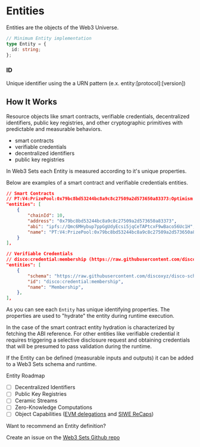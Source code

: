 # Entities

Entities are the objects of the Web3 Universe.

```ts
// Minimum Entity implementation
type Entity = {
  id: string;
};
```

### ID
Unique identifier using the a URN pattern (e.x. entity:[protocol]:[version])

## How It Works

Resource objects like smart contracts, verifiable credentials, decentralized identifiers, public key registries, and other cryptographic primitives with predictable and measurable behaviors.

 - smart contracts
 - verifiable credentials
 - decentralized identifiers 
 - public key registries

In Web3 Sets each Entity is measured according to it's unique properties.

Below are examples of a smart contract and verifiable credentials entities.

```json
// Smart Contracts
// PT:V4:PrizePool:0x79bc8bd53244bc8a9c8c27509a2d573650a83373:Optimism (https://optimistic.etherscan.io/address/0x79bc8bd53244bc8a9c8c27509a2d573650a83373)
"entities": [
    {
        "chainId": 10,
        "address": "0x79bc8bd53244bc8a9c8c27509a2d573650a83373",
        "abi": "ipfs://Qmc6MHybup7ppGgUdyEcsi5jqCeTAPtcxF9wBaco56Uc1H",
        "name": "PT:V4:PrizePool:0x79bc8bd53244bc8a9c8c27509a2d573650a83373:Optimism"
    }
],
```

```json
// Verifiable Credentials
// disco:credential:membership (https://raw.githubusercontent.com/discoxyz/disco-schemas/main/json/MembershipCredential/1-0-0.json)
"entities": [
    {
        "schema": "https://raw.githubusercontent.com/discoxyz/disco-schemas/main/json/MembershipCredential/1-0-0.json",
        "id": "disco:credential:membership",
        "name": "Membership",
    },
],
```

As you can see each `Entity` has unique identifying properties. The properties are used to "hydrate" the entity during runtime execution.

In the case of the smart contract entity hydration is characterized by fetching the ABI reference. For other entities like verifiable credential it requires triggering a selective disclosure request and obtaining credentials that will be presumed to pass validation during the runtime.

If the Entity can be defined (measurable inputs and outputs) it can be added to a Web3 Sets schema and runtime.

Entity Roadmap

- [ ] Decentralized Identifiers
- [ ] Public Key Registries
- [ ] Ceramic Streams
- [ ] Zero-Knowledge Computations
- [ ] Object Capabilities ([EVM delegations](https://delegatable.org/) and [SIWE ReCaps](https://ethereum-magicians.org/t/eip-5573-siwe-recap/10627))

Want to recommend an Entity definition?

Create an issue on the [Web3 Sets Github repo](https://github.com/district-labs/web3-sets)